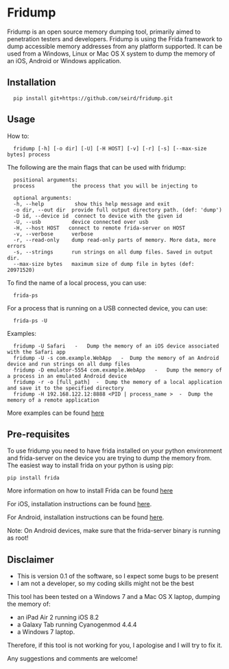 # Fridump
Fridump is an open source memory dumping tool, primarily aimed to penetration testers and developers. Fridump is using the Frida framework to dump accessible memory addresses from any platform supported. It can be used from a Windows, Linux or Mac OS X system to dump the memory of an iOS, Android or Windows application.


Installation
---

      pip install git+https://github.com/seird/fridump.git


Usage
---

How to:

      fridump [-h] [-o dir] [-U] [-H HOST] [-v] [-r] [-s] [--max-size bytes] process

The following are the main flags that can be used with fridump:

      positional arguments:
      process            the process that you will be injecting to

      optional arguments:
      -h, --help          show this help message and exit
      -o dir, --out dir  provide full output directory path. (def: 'dump')
      -D id, --device id  connect to device with the given id
      -U, --usb          device connected over usb
      -H, --host HOST   connect to remote frida-server on HOST
      -v, --verbose      verbose
      -r, --read-only    dump read-only parts of memory. More data, more errors
      -s, --strings      run strings on all dump files. Saved in output dir.
      --max-size bytes   maximum size of dump file in bytes (def: 20971520)

To find the name of a local process, you can use:

      frida-ps
For a process that is running on a USB connected device, you can use:

      frida-ps -U

Examples:

      fridump -U Safari   -   Dump the memory of an iOS device associated with the Safari app
      fridump -U -s com.example.WebApp   -  Dump the memory of an Android device and run strings on all dump files
      fridump -D emulator-5554 com.example.WebApp   -   Dump the memory of a process in an emulated Android device
      fridump -r -o [full_path]  -  Dump the memory of a local application and save it to the specified directory
      fridump -H 192.168.122.12:8888 <PID | process_name >  -  Dump the memory of a remote application
      
More examples can be found [here](http://pentestcorner.com/introduction-to-fridump/)

            
Pre-requisites
---
To use fridump you need to have frida installed on your python environment and frida-server on the device you are trying to dump the memory from.
The easiest way to install frida on your python is using pip:

    pip install frida
    
More information on how to install Frida can be found [here](http://www.frida.re/docs/installation/)

For iOS, installation instructions can be found [here](http://www.frida.re/docs/ios/).

For Android, installation instructions can be found [here](http://www.frida.re/docs/android/).

Note: On Android devices, make sure that the frida-server binary is running as root!

Disclaimer
---
* This is version 0.1 of the software, so I expect some bugs to be present
* I am not a developer, so my coding skills might not be the best

This tool has been tested on a Windows 7 and a Mac OS X laptop, dumping the memory of:  
* an iPad Air 2 running iOS 8.2
* a Galaxy Tab running Cyanogenmod 4.4.4
* a Windows 7 laptop.
 
Therefore, if this tool is not working for you, I apologise and I will try to fix it.

Any suggestions and comments are welcome!
